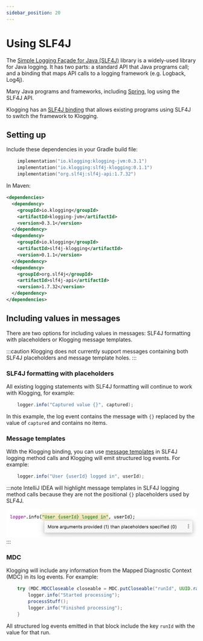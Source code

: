 ```yaml
---
sidebar_position: 20
---
```


# Using SLF4J

The [Simple Logging Façade for Java (SLF4J)](http://www.slf4j.org/) library is a widely-used
library for Java logging. It has two parts: a standard API that Java programs call; and a binding
that maps API calls to a logging framework (e.g. Logback, Log4j).

Many Java programs and frameworks, including [Spring](https://spring.io/), log using the
SLF4J API.

Klogging has an [SLF4J binding](https://github.com/klogging/slf4j-klogging)
that allows existing programs using SLF4J to switch the framework to Klogging.

## Setting up

Include these dependencies in your Gradle build file:

```kotlin
    implementation("io.klogging:klogging-jvm:0.3.1")
    implementation("io.klogging:slf4j-klogging:0.1.1")
    implementation("org.slf4j:slf4j-api:1.7.32")
```

In Maven:

```xml
<dependencies>
  <dependency>
    <groupId>io.klogging</groupId>
    <artifactId>klogging-jvm</artifactId>
    <version>0.3.1</version>
  </dependency>
  <dependency>
    <groupId>io.klogging</groupId>
    <artifactId>slf4j-klogging</artifactId>
    <version>0.1.1</version>
  </dependency>
  <dependency>
    <groupId>org.slf4j</groupId>
    <artifactId>slf4j-api</artifactId>
    <version>1.7.32</version>
  </dependency>
</dependencies>
```

## Including values in messages

There are two options for including values in messages: SLF4J formatting with placeholders or
Klogging message templates.

:::caution
Klogging does not currently support messages containing both SLF4J placeholders and message
template holes.
:::

### SLF4J formatting with placeholders

All existing logging statements with SLF4J formatting will continue to work with Klogging,
for example:

```java
    logger.info("Captured value {}", captured);
```

In this example, the log event contains the message with `{}` replaced by the value of
`captured` and contains no items.

### Message templates

With the Klogging binding, you can use [message templates](../concepts/message-templates)
in SLF4J logging method calls and Klogging will emit structured log events. For example:

```java
    logger.info("User {userId} logged in", userId);
```

:::note
IntelliJ IDEA will highlight message templates in SLF4J logging method calls because
they are not the positional `{}` placeholders used by SLF4J.

![IntelliJ highlight message for message template](../../static/img/slf4j-intellij-message.png)
:::

### MDC

Klogging will include any information from the Mapped Diagnostic Context (MDC)
in its log events. For example:

```java
    try (MDC.MDCCloseable closeable = MDC.putCloseable("runId", UUID.randomUUID().toString())) {
        logger.info("Started processing");
        processStuff();
        logger.info("Finished processing");
    }
```

All structured log events emitted in that block include the key `runId`
with the value for that run.

